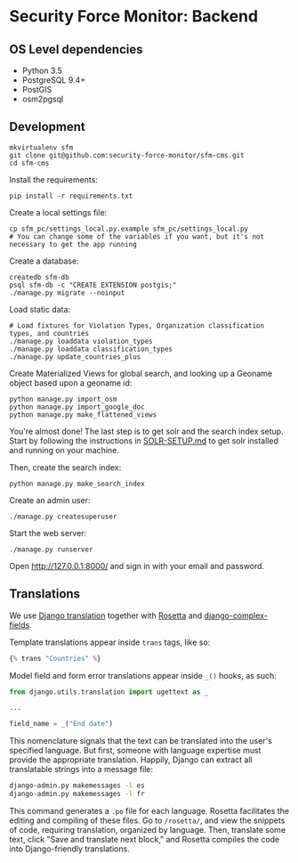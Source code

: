 # Security Force Monitor: Backend

## OS Level dependencies

* Python 3.5
* PostgreSQL 9.4+ 
* PostGIS
* osm2pgsql

## Development

    mkvirtualenv sfm
    git clone git@github.com:security-force-monitor/sfm-cms.git
    cd sfm-cms

Install the requirements:

    pip install -r requirements.txt
    
Create a local settings file:

    cp sfm_pc/settings_local.py.example sfm_pc/settings_local.py
    # You can change some of the variables if you want, but it's not necessary to get the app running    

Create a database:

    createdb sfm-db
    psql sfm-db -c "CREATE EXTENSION postgis;"
    ./manage.py migrate --noinput

Load static data:

```
# Load fixtures for Violation Types, Organization classification types, and countries
./manage.py loaddata violation_types
./manage.py loaddata classification_types
./manage.py update_countries_plus
```

Create Materialized Views for global search, and looking up a Geoname object based upon a geoname id: 

    python manage.py import_osm
    python manage.py import_google_doc
    python manage.py make_flattened_views

You're almost done! The last step is to get solr and the search index setup. Start by following the instructions in [SOLR-SETUP.md](https://github.com/security-force-monitor/sfm-cms/blob/master/SOLR-SETUP.md) to get solr installed and running on your machine.

Then, create the search index: 

    python manage.py make_search_index

Create an admin user:

    ./manage.py createsuperuser

Start the web server:

    ./manage.py runserver

Open http://127.0.0.1:8000/ and sign in with your email and password.

## Translations

We use [Django translation](https://docs.djangoproject.com/en/1.11/topics/i18n/translation/) together with [Rosetta](https://github.com/mbi/django-rosetta) and [django-complex-fields](https://github.com/security-force-monitor/complex_fields). 

Template translations appear inside `trans` tags, like so:

```python
{% trans "Countries" %}
```

Model field and form error translations appear inside `_()` hooks, as such:

```python
from django.utils.translation import ugettext as _

...

field_name = _("End date")
```

This nomenclature signals that the text can be translated into the user's specified language. But first, someone with language expertise must provide the appropriate translation. Happily, Django can extract all translatable strings into a message file:

```bash
django-admin.py makemessages -l es
django-admin.py makemessages -l fr
```

This command generates a `.po` file for each language. Rosetta facilitates the editing and compiling of these files. Go to `/rosetta/`, and view the snippets of code, requiring translation, organized by language. Then, translate some text, click "Save and translate next block," and Rosetta compiles the code into Django-friendly translations.



